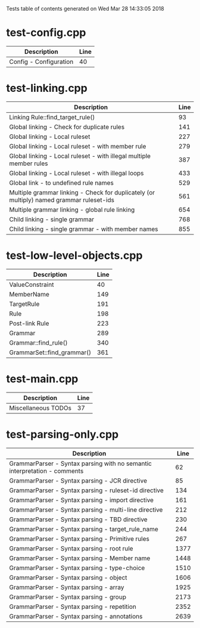 Tests table of contents generated on Wed Mar 28 14:33:05 2018

# test-config.cpp
| Description | Line |
|-------------|------|
| Config - Configuration | 40 |

# test-linking.cpp
| Description | Line |
|-------------|------|
| Linking Rule::find_target_rule() | 93 |
| Global linking - Check for duplicate rules | 141 |
| Global linking - Local ruleset | 227 |
| Global linking - Local ruleset - with member rule | 279 |
| Global linking - Local ruleset - with illegal multiple member rules | 387 |
| Global linking - Local ruleset - with illegal loops | 433 |
| Global link - to undefined rule names | 529 |
| Multiple grammar linking - Check for duplicately (or multiply) named grammar ruleset-ids | 561 |
| Multiple grammar linking - global rule linking | 654 |
| Child linking - single grammar | 768 |
| Child linking - single grammar - with member names | 855 |

# test-low-level-objects.cpp
| Description | Line |
|-------------|------|
| ValueConstraint | 40 |
| MemberName | 149 |
| TargetRule | 191 |
| Rule | 198 |
| Post-link Rule | 223 |
| Grammar | 289 |
| Grammar::find_rule() | 340 |
| GrammarSet::find_grammar() | 361 |

# test-main.cpp
| Description | Line |
|-------------|------|
| Miscellaneous TODOs | 37 |

# test-parsing-only.cpp
| Description | Line |
|-------------|------|
| GrammarParser - Syntax parsing with no semantic interpretation - comments | 62 |
| GrammarParser - Syntax parsing - JCR directive | 85 |
| GrammarParser - Syntax parsing - ruleset-id directive | 134 |
| GrammarParser - Syntax parsing - import directive | 161 |
| GrammarParser - Syntax parsing - multi-line directive | 212 |
| GrammarParser - Syntax parsing - TBD directive | 230 |
| GrammarParser - Syntax parsing - target_rule_name | 244 |
| GrammarParser - Syntax parsing - Primitive rules | 267 |
| GrammarParser - Syntax parsing - root rule | 1377 |
| GrammarParser - Syntax parsing - Member name | 1448 |
| GrammarParser - Syntax parsing - type-choice | 1510 |
| GrammarParser - Syntax parsing - object | 1606 |
| GrammarParser - Syntax parsing - array | 1925 |
| GrammarParser - Syntax parsing - group | 2173 |
| GrammarParser - Syntax parsing - repetition | 2352 |
| GrammarParser - Syntax parsing - annotations | 2639 |
